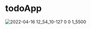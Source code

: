 # todoApp

![2022-04-16 12_54_10-127 0 0 1_5500](https://user-images.githubusercontent.com/65620947/163672286-f645794d-a4af-4d70-8f68-f2e626277f2c.png)
